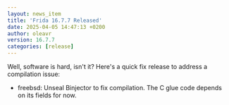 ```yaml
---
layout: news_item
title: 'Frida 16.7.7 Released'
date: 2025-04-05 14:47:13 +0200
author: oleavr
version: 16.7.7
categories: [release]
---
```


Well, software is hard, isn't it? Here's a quick fix release to address a
compilation issue:

- freebsd: Unseal Binjector to fix compilation. The C glue code depends on its
  fields for now.